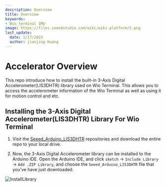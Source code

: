 ```yaml
---
description: Overview
title: Overview
keywords:
- Wio_terminal IMU
image: https://files.seeedstudio.com/wiki/wiki-platform/S.png
last_update:
  date: 1/17/2023
  author: jianjing Huang
---
```


# Accelerator Overview

This repo introduce how to install the built-in 3-Axis Digital Accelerometer(LIS3DHTR) library used on Wio Terminal. This allows you to access the accelerometer information of the Wio Terminal as well as using it for motion control and etc.

## Installing the 3-Axis Digital Accelerometer(LIS3DHTR) Library For Wio Terminal

1. Visit the [Seeed_Arduino_LIS3DHTR](https://github.com/Seeed-Studio/Seeed_Arduino_LIS3DHTR/tree/master) repositories and download the entire repo to your local drive.

2. Now, the 3-Axis Digital Accelerometer library can be installed to the Arduino IDE. Open the Arduino IDE, and click `sketch` -> `Include Library` -> `Add .ZIP Library`, and choose the `Seeed_Arduino_LIS3DHTR` file that you've have just downloaded.

![InstallLibrary](https://files.seeedstudio.com/wiki/Wio-Terminal/img/Xnip2019-11-21_15-50-13.jpg)
